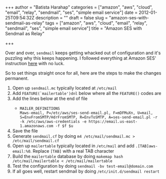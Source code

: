+++
author = "Batista Harahap"
categories = ["amazon", "aws", "cloud", "email", "relay", "sendmail", "ses", "simple email service"]
date = 2012-01-25T09:54:32Z
description = ""
draft = false
slug = "amazon-ses-with-sendmail-as-relay"
tags = ["amazon", "aws", "cloud", "email", "relay", "sendmail", "ses", "simple email service"]
title = "Amazon SES with Sendmail as Relay"

+++


Over and over, <code>sendmail</code> keeps getting whacked out of configuration and it's puzzling why this keeps happening. I followed everything at Amazon SES' instruction <a href="http://docs.amazonwebservices.com/ses/latest/DeveloperGuide/Scripts.MTAs.Sendmail.html">here</a> with no luck.

So to set things straight once for all, here are the steps to make the changes permanent.
<ol>
	<li>Open up <code>sendmail.mc</code> typically located at <code>/etc/mail</code></li>
	<li>Add <code>FEATURE(`mailertable')dnl</code> below where all the <code>FEATURE()</code> codes are</li>
	<li>Add the lines below at the end of file</li>
<ul>
	<li><code>MAILER_DEFINITIONS
Maws-email, P=/etc/aws/ses-send-email.pl, F=mDFMuXn, U=mail, S=EnvFromSMTP/HdrFromSMTP, R=EnvToSMTP, A=ses-send-email.pl -r -k /etc/aws/aws-credentials -e https://email.us-east-1.amazonaws.com -f $f $u</code></li>
</ul>
	<li>Save the file</li>
	<li>Generate <code>sendmail.cf</code> by doing <code>m4 /etc/mail/sendmail.mc &gt; /etc/mail/sendmail.cf</code></li>
	<li>Open up <code>mailertable</code> typically located in <code>/etc/mail</code> and add <code>.[TAB]aws-email:%0</code>. Replace <code>[TAB]</code> with a real TAB character</li>
	<li>Build the <code>mailertable</code> database by doing <code>makemap hash /etc/mail/mailertable &lt; /etc/mail/mailertable</code></li>
	<li>Test the configuration by doing <code>sendmail -bv test-email@domain.com</code></li>
	<li>If all goes well, restart sendmail by doing <code>/etc/init.d/sendmail restart</code></li>
</ol>